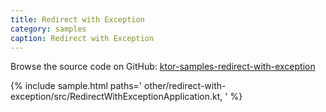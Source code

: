 ```yaml
---
title: Redirect with Exception
category: samples
caption: Redirect with Exception
---
```


Browse the source code on GitHub: [ktor-samples-redirect-with-exception](https://github.com/ktorio/ktor-samples/tree/1.3.0/other/redirect-with-exception)

{% include sample.html paths='
    other/redirect-with-exception/src/RedirectWithExceptionApplication.kt,
' %}
